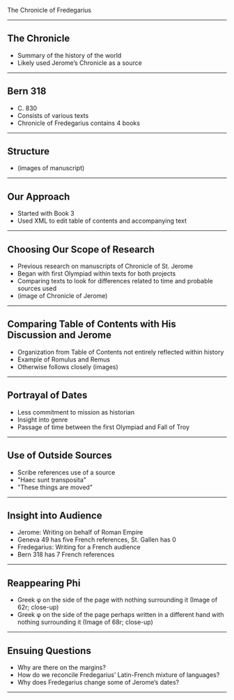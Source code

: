The Chronicle of Fredegarius

---

## The Chronicle

- Summary of the history of the world
- Likely used Jerome’s Chronicle as a source

---

## Bern 318

- C. 830
- Consists of various texts
- Chronicle of Fredegarius contains 4 books    

---
    
## Structure

- (images of manuscript)

---
    
## Our Approach

- Started with Book 3
- Used XML to edit table of contents and accompanying text

---

## Choosing Our Scope of Research

- Previous research on manuscripts of Chronicle of St. Jerome
- Began with first Olympiad within texts for both projects
- Comparing texts to look for differences related to time and probable sources used
- (image of Chronicle of Jerome)

---

## Comparing Table of Contents with His Discussion and Jerome

- Organization from Table of Contents not entirely reflected within history
- Example of Romulus and Remus
- Otherwise follows closely
(images)

---

## Portrayal of Dates

- Less commitment to mission as historian
- Insight into genre
- Passage of time between the first Olympiad and Fall of Troy

---

## Use of Outside Sources

- Scribe references use of a source
- "Haec sunt transposita"
- "These things are moved" 

---

## Insight into Audience 

- Jerome: Writing on behalf of Roman Empire
- Geneva 49 has five French references, St. Gallen has 0
- Fredegarius: Writing for a French audience
- Bern 318 has 7 French references

---

## Reappearing Phi

- Greek φ on the side of the page with nothing surrounding it (Image of 62r; close-up)
- Greek φ on the side of the page perhaps written in a different hand with nothing surrounding it (Image of 68r; close-up)

---

## Ensuing Questions

- Why are there on the margins?
- How do we reconcile Fredegarius’ Latin-French mixture of languages?
- Why does Fredegarius change some of Jerome’s dates?

---
